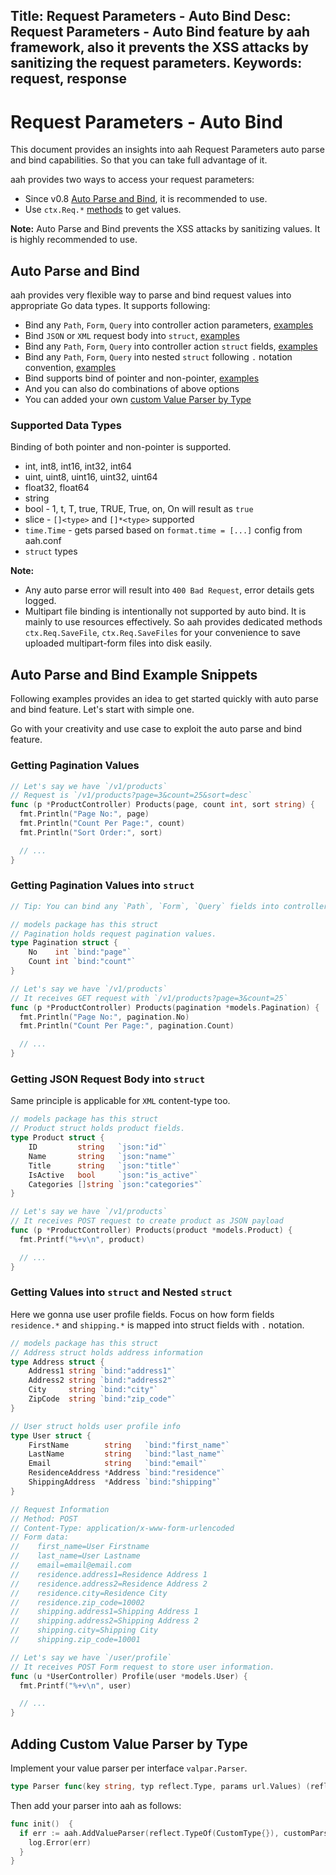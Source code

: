 Title: Request Parameters - Auto Bind
Desc: Request Parameters - Auto Bind feature by aah framework, also it prevents the XSS attacks by sanitizing the request parameters.
Keywords: request, response
---
# Request Parameters - Auto Bind

This document provides an insights into aah Request Parameters auto parse and bind capabilities. So that you can take full advantage of it.

aah provides two ways to access your request parameters:

  * <span class="badge lb-xm">Since v0.8</span> [Auto Parse and Bind](#auto-parse-and-bind), it is recommended to use.
  * Use `ctx.Req.*` [methods](request-and-response.html#methods) to get values.

<div class="alert alert-info-blue">
<p><strong>Note:</strong> Auto Parse and Bind prevents the XSS attacks by sanitizing values. It is highly recommended to use.</p>
</div>

## Auto Parse and Bind

aah provides very flexible way to parse and bind request values into appropriate Go data types. It supports following:

  * Bind any `Path`, `Form`, `Query` into controller action parameters, [examples](#getting-pagination-values)  
  * Bind `JSON` or `XML` request body into `struct`, [examples](#getting-json-request-body-into-struct)
  * Bind any `Path`, `Form`, `Query` into controller action `struct` fields, [examples](#getting-pagination-values-into-struct)
  * Bind any `Path`, `Form`, `Query` into nested `struct` following `.` notation convention, [examples](#getting-values-into-struct-and-nested-struct)
  * Bind supports bind of pointer and non-pointer, [examples](#getting-json-request-body-into-struct)
  * And you can also do combinations of above options
  * You can added your own [custom Value Parser by Type](#adding-custom-value-parser-by-type)

### Supported Data Types
Binding of both pointer and non-pointer is supported.

  * int, int8, int16, int32, int64
  * uint, uint8, uint16, uint32, uint64
  * float32, float64
  * string
  * bool - 1, t, T, true, TRUE, True, on, On will result as `true`
  * slice - `[]<type>` and `[]*<type>` supported
  * `time.Time` - gets parsed based on `format.time = [...]` config from aah.conf
  * `struct` types

<div class="alert alert-info-blue">
<p><strong>Note:</strong>
<ul>
  <li>Any auto parse error will result into <code>400 Bad Request</code>, error details gets logged.</li>
  <li>Multipart file binding is intentionally not supported by auto bind. It is mainly to use resources effectively. So aah provides dedicated methods <code>ctx.Req.SaveFile</code>, <code>ctx.Req.SaveFiles</code> for your convenience to save uploaded multipart-form files into disk easily.</li>
</ul>
</p>
</div>

## Auto Parse and Bind Example Snippets

Following examples provides an idea to get started quickly with auto parse and bind feature. Let's start with simple one.

Go with your creativity and use case to exploit the auto parse and bind feature.

### Getting Pagination Values

```go
// Let's say we have `/v1/products`
// Request is `/v1/products?page=3&count=25&sort=desc`
func (p *ProductController) Products(page, count int, sort string) {
  fmt.Println("Page No:", page)
  fmt.Println("Count Per Page:", count)
  fmt.Println("Sort Order:", sort)

  // ...
}
```

### Getting Pagination Values into `struct`
```go
// Tip: You can bind any `Path`, `Form`, `Query` fields into controller action `struct` fields.

// models package has this struct
// Pagination holds request pagination values.
type Pagination struct {
	No    int `bind:"page"`
	Count int `bind:"count"`
}

// Let's say we have `/v1/products`
// It receives GET request with `/v1/products?page=3&count=25`
func (p *ProductController) Products(pagination *models.Pagination) {
  fmt.Println("Page No:", pagination.No)
  fmt.Println("Count Per Page:", pagination.Count)

  // ...
}
```

### Getting JSON Request Body into `struct`
Same principle is applicable for `XML` content-type too.

```go
// models package has this struct
// Product struct holds product fields.
type Product struct {
	ID         string   `json:"id"`
	Name       string   `json:"name"`
	Title      string   `json:"title"`
	IsActive   bool     `json:"is_active"`
	Categories []string `json:"categories"`
}

// Let's say we have `/v1/products`
// It receives POST request to create product as JSON payload
func (p *ProductController) Products(product *models.Product) {
  fmt.Printf("%+v\n", product)

  // ...
}
```

### Getting Values into `struct` and Nested `struct`
Here we gonna use user profile fields. Focus on how form fields `residence.*` and `shipping.*` is mapped into struct fields with `.` notation.

```go
// models package has this struct
// Address struct holds address information
type Address struct {
	Address1 string `bind:"address1"`
	Address2 string `bind:"address2"`
	City     string `bind:"city"`
	ZipCode  string `bind:"zip_code"`
}

// User struct holds user profile info
type User struct {
	FirstName        string   `bind:"first_name"`
	LastName         string   `bind:"last_name"`
	Email            string   `bind:"email"`
	ResidenceAddress *Address `bind:"residence"`
	ShippingAddress  *Address `bind:"shipping"`
}

// Request Information
// Method: POST
// Content-Type: application/x-www-form-urlencoded
// Form data:
//    first_name=User Firstname
//    last_name=User Lastname
//    email=email@email.com
//    residence.address1=Residence Address 1
//    residence.address2=Residence Address 2
//    residence.city=Residence City
//    residence.zip_code=10002
//    shipping.address1=Shipping Address 1
//    shipping.address2=Shipping Address 2
//    shipping.city=Shipping City
//    shipping.zip_code=10001

// Let's say we have `/user/profile`
// It receives POST Form request to store user information.
func (u *UserController) Profile(user *models.User) {
  fmt.Printf("%+v\n", user)

  // ...
}
```

## Adding Custom Value Parser by Type

Implement your value parser per interface `valpar.Parser`.

```go
type Parser func(key string, typ reflect.Type, params url.Values) (reflect.Value, error)
```

Then add your parser into aah as follows:
```go
func init()  {
  if err := aah.AddValueParser(reflect.TypeOf(CustomType{}), customParser); err != nil {
    log.Error(err)
  }
}
```
